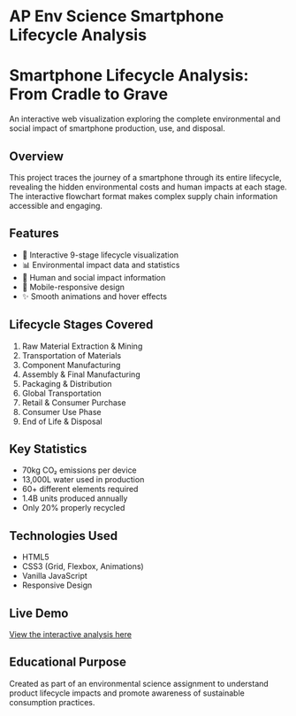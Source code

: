 # AP Env Science Smartphone Lifecycle Analysis
# Smartphone Lifecycle Analysis: From Cradle to Grave

An interactive web visualization exploring the complete environmental and social impact of smartphone production, use, and disposal.

## Overview
This project traces the journey of a smartphone through its entire lifecycle, revealing the hidden environmental costs and human impacts at each stage. The interactive flowchart format makes complex supply chain information accessible and engaging.

## Features
- 🔄 Interactive 9-stage lifecycle visualization
- 📊 Environmental impact data and statistics
- 👥 Human and social impact information
- 📱 Mobile-responsive design
- ✨ Smooth animations and hover effects

## Lifecycle Stages Covered
1. Raw Material Extraction & Mining
2. Transportation of Materials
3. Component Manufacturing
4. Assembly & Final Manufacturing
5. Packaging & Distribution
6. Global Transportation
7. Retail & Consumer Purchase
8. Consumer Use Phase
9. End of Life & Disposal

## Key Statistics
- 70kg CO₂ emissions per device
- 13,000L water used in production
- 60+ different elements required
- 1.4B units produced annually
- Only 20% properly recycled

## Technologies Used
- HTML5
- CSS3 (Grid, Flexbox, Animations)
- Vanilla JavaScript
- Responsive Design

## Live Demo
[View the interactive analysis here](your-deployed-url-here)

## Educational Purpose
Created as part of an environmental science assignment to understand product lifecycle impacts and promote awareness of sustainable consumption practices.
